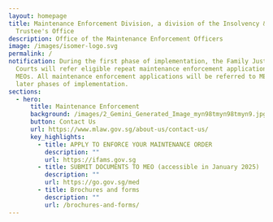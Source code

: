 ```yaml
---
layout: homepage
title: Maintenance Enforcement Division, a division of the Insolvency & Public
  Trustee's Office
description: Office of the Maintenance Enforcement Officers
image: /images/isomer-logo.svg
permalink: /
notification: During the first phase of implementation, the Family Justice
  Courts will refer eligible repeat maintenance enforcement applications to the
  MEOs. All maintenance enforcement applications will be referred to MEOs in the
  later phases of implementation.
sections:
  - hero:
      title: Maintenance Enforcement
      background: /images/2_Gemini_Generated_Image_myn98tmyn98tmyn9.jpg
      button: Contact Us
      url: https://www.mlaw.gov.sg/about-us/contact-us/
      key_highlights:
        - title: APPLY TO ENFORCE YOUR MAINTENANCE ORDER
          description: ""
          url: https://ifams.gov.sg
        - title: SUBMIT DOCUMENTS TO MEO (accessible in January 2025)
          description: ""
          url: https://go.gov.sg/med
        - title: Brochures and forms
          description: ""
          url: /brochures-and-forms/
---
```

